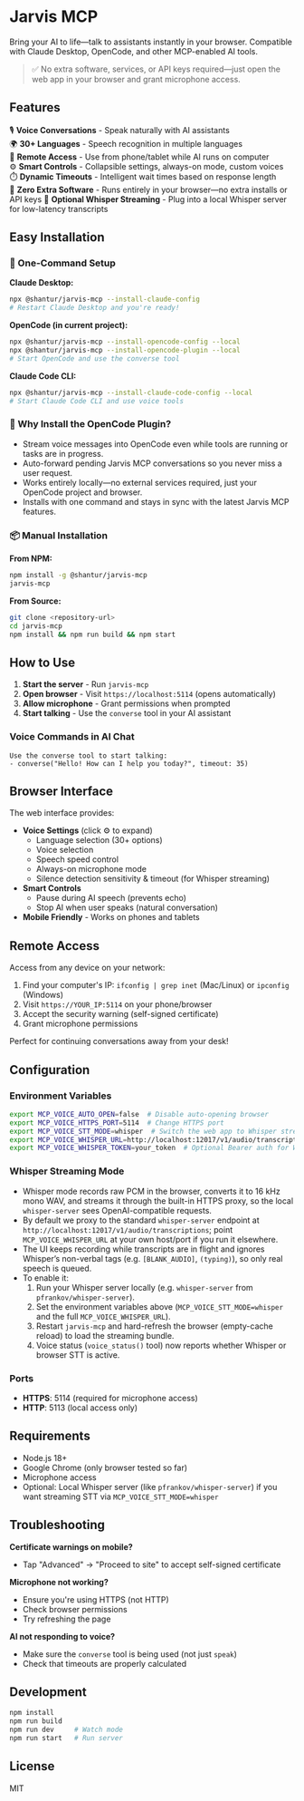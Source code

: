 # Jarvis MCP

Bring your AI to life—talk to assistants instantly in your browser. Compatible with Claude Desktop, OpenCode, and other MCP-enabled AI tools.

> ✅ No extra software, services, or API keys required—just open the web app in your browser and grant microphone access.

## Features

🎙️ **Voice Conversations** - Speak naturally with AI assistants  
🌍 **30+ Languages** - Speech recognition in multiple languages  
📱 **Remote Access** - Use from phone/tablet while AI runs on computer  
⚙️ **Smart Controls** - Collapsible settings, always-on mode, custom voices  
⏱️ **Dynamic Timeouts** - Intelligent wait times based on response length  
🧰 **Zero Extra Software** - Runs entirely in your browser—no extra installs or API keys
🔌 **Optional Whisper Streaming** - Plug into a local Whisper server for low-latency transcripts  

## Easy Installation

### 🚀 One-Command Setup

**Claude Desktop:**
```bash
npx @shantur/jarvis-mcp --install-claude-config
# Restart Claude Desktop and you're ready!
```

**OpenCode (in current project):**
```bash
npx @shantur/jarvis-mcp --install-opencode-config --local
npx @shantur/jarvis-mcp --install-opencode-plugin --local
# Start OpenCode and use the converse tool
```

**Claude Code CLI:**
```bash
npx @shantur/jarvis-mcp --install-claude-code-config --local
# Start Claude Code CLI and use voice tools
```

### 🤖 Why Install the OpenCode Plugin?

- Stream voice messages into OpenCode even while tools are running or tasks are in progress.
- Auto-forward pending Jarvis MCP conversations so you never miss a user request.
- Works entirely locally—no external services required, just your OpenCode project and browser.
- Installs with one command and stays in sync with the latest Jarvis MCP features.

### 📦 Manual Installation

**From NPM:**
```bash
npm install -g @shantur/jarvis-mcp
jarvis-mcp
```

**From Source:**
```bash
git clone <repository-url>
cd jarvis-mcp
npm install && npm run build && npm start
```

## How to Use

1. **Start the server** - Run `jarvis-mcp`
2. **Open browser** - Visit `https://localhost:5114` (opens automatically)
3. **Allow microphone** - Grant permissions when prompted
4. **Start talking** - Use the `converse` tool in your AI assistant

### Voice Commands in AI Chat

```
Use the converse tool to start talking:
- converse("Hello! How can I help you today?", timeout: 35)
```

## Browser Interface

The web interface provides:

- **Voice Settings** (click ⚙️ to expand)
  - Language selection (30+ options)
  - Voice selection
  - Speech speed control
  - Always-on microphone mode
  - Silence detection sensitivity & timeout (for Whisper streaming)
- **Smart Controls**
  - Pause during AI speech (prevents echo)
  - Stop AI when user speaks (natural conversation)
- **Mobile Friendly** - Works on phones and tablets

## Remote Access

Access from any device on your network:

1. Find your computer's IP: `ifconfig | grep inet` (Mac/Linux) or `ipconfig` (Windows)
2. Visit `https://YOUR_IP:5114` on your phone/browser
3. Accept the security warning (self-signed certificate)
4. Grant microphone permissions

Perfect for continuing conversations away from your desk!

## Configuration

### Environment Variables

```bash
export MCP_VOICE_AUTO_OPEN=false  # Disable auto-opening browser
export MCP_VOICE_HTTPS_PORT=5114  # Change HTTPS port
export MCP_VOICE_STT_MODE=whisper  # Switch the web app to Whisper streaming
export MCP_VOICE_WHISPER_URL=http://localhost:12017/v1/audio/transcriptions  # Whisper endpoint (full path)
export MCP_VOICE_WHISPER_TOKEN=your_token  # Optional Bearer auth for Whisper server
```

### Whisper Streaming Mode

- Whisper mode records raw PCM in the browser, converts it to 16 kHz mono WAV, and streams it through the built-in HTTPS proxy, so the local `whisper-server` sees OpenAI-compatible requests.
- By default we proxy to the standard `whisper-server` endpoint at `http://localhost:12017/v1/audio/transcriptions`; point `MCP_VOICE_WHISPER_URL` at your own host/port if you run it elsewhere.
- The UI keeps recording while transcripts are in flight and ignores Whisper’s non-verbal tags (e.g. `[BLANK_AUDIO]`, `(typing)`), so only real speech is queued.
- To enable it:
  1. Run your Whisper server locally (e.g. `whisper-server` from `pfrankov/whisper-server`).
  2. Set the environment variables above (`MCP_VOICE_STT_MODE=whisper` and the full `MCP_VOICE_WHISPER_URL`).
  3. Restart `jarvis-mcp` and hard-refresh the browser (empty-cache reload) to load the streaming bundle.
  4. Voice status (`voice_status()` tool) now reports whether Whisper or browser STT is active.

### Ports

- **HTTPS**: 5114 (required for microphone access)
- **HTTP**: 5113 (local access only)

## Requirements

- Node.js 18+
- Google Chrome (only browser tested so far)
- Microphone access
- Optional: Local Whisper server (like `pfrankov/whisper-server`) if you want streaming STT via `MCP_VOICE_STT_MODE=whisper`

## Troubleshooting

**Certificate warnings on mobile?**
- Tap "Advanced" → "Proceed to site" to accept self-signed certificate

**Microphone not working?**
- Ensure you're using HTTPS (not HTTP)
- Check browser permissions
- Try refreshing the page

**AI not responding to voice?**
- Make sure the `converse` tool is being used (not just `speak`)
- Check that timeouts are properly calculated

## Development

```bash
npm install
npm run build
npm run dev     # Watch mode
npm run start   # Run server
```

## License

MIT

